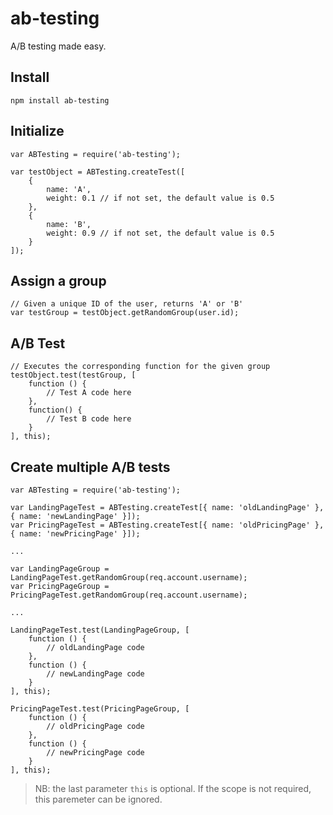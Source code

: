 ab-testing
==========

A/B testing made easy.

## Install

	npm install ab-testing

## Initialize

```
var ABTesting = require('ab-testing');

var testObject = ABTesting.createTest([
	{
		name: 'A',
		weight: 0.1 // if not set, the default value is 0.5
	},
	{
		name: 'B',
		weight: 0.9 // if not set, the default value is 0.5
	}
]);
```

## Assign a group

```
// Given a unique ID of the user, returns 'A' or 'B'
var testGroup = testObject.getRandomGroup(user.id);
```

## A/B Test

```
// Executes the corresponding function for the given group
testObject.test(testGroup, [
	function () {
		// Test A code here
	},
	function() {
		// Test B code here
	}
], this);
```

## Create multiple A/B tests

```
var ABTesting = require('ab-testing');

var LandingPageTest = ABTesting.createTest[{ name: 'oldLandingPage' }, { name: 'newLandingPage' }]);
var PricingPageTest = ABTesting.createTest[{ name: 'oldPricingPage' }, { name: 'newPricingPage' }]);

...

var LandingPageGroup = LandingPageTest.getRandomGroup(req.account.username);
var PricingPageGroup = PricingPageTest.getRandomGroup(req.account.username);

...

LandingPageTest.test(LandingPageGroup, [
	function () {
		// oldLandingPage code
	},
	function () {
		// newLandingPage code
	}
], this);

PricingPageTest.test(PricingPageGroup, [
	function () {
		// oldPricingPage code
	},
	function () {
		// newPricingPage code
	}
], this);
```

>NB: the last parameter `this` is optional. If the scope is not required, this paremeter can be ignored.

